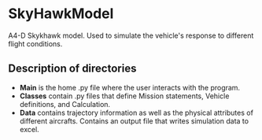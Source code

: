 # SkyHawkModel
A4-D Skykhawk model. Used to simulate the vehicle's response to different flight conditions.

## Description of directories
- **Main** is the home .py file where the user interacts with the program.
- **Classes** contain .py files that define Mission statements, Vehicle definitions, and Calculation.
- **Data** contains trajectory information as well as the physical attributes of different aircrafts. Contains an output file that writes simulation data to excel.
